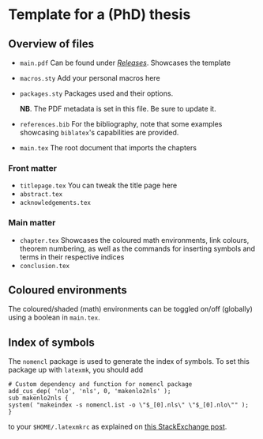 # Template for a (PhD) thesis

## Overview of files
- `main.pdf`
  Can be found under *[Releases](https://github.com/tomdjong/thesis-template/releases/latest)*. Showcases the template
- `macros.sty`
  Add your personal macros here
- `packages.sty`
  Packages used and their options.

  **NB**. The PDF metadata is set in this file. Be sure to update it.
- `references.bib`
  For the bibliography, note that some examples showcasing
  `biblatex`'s capabilities are provided.
- `main.tex`
  The root document that imports the chapters

### Front matter
- `titlepage.tex`
  You can tweak the title page here
- `abstract.tex`
- `acknowledgements.tex`

### Main matter
- `chapter.tex`
  Showcases the coloured math environments, link colours, theorem numbering, as
  well as the commands for inserting symbols and terms in their respective
  indices
- `conclusion.tex`

## Coloured environments

The coloured/shaded (math) environments can be toggled on/off (globally) using a
boolean in `main.tex`.

## Index of symbols
The `nomencl` package is used to generate the index of symbols. To set this
package up with `latexmk`, you should add
```
# Custom dependency and function for nomencl package
add_cus_dep( 'nlo', 'nls', 0, 'makenlo2nls' );
sub makenlo2nls {
system( "makeindex -s nomencl.ist -o \"$_[0].nls\" \"$_[0].nlo\"" );
}
```
to your `$HOME/.latexmkrc` as explained on [this StackExchange
post](https://tex.stackexchange.com/questions/105943/latexmk-and-nomencl).
